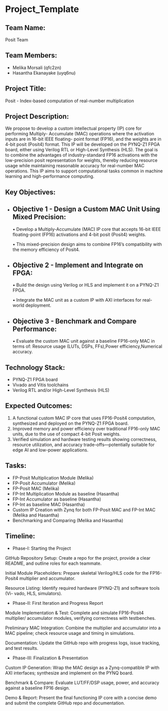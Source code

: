 # Project_Template

## Team Name: 
Posit Team

## Team Members:
- Melika Morsali (qfc2zn)
- Hasantha Ekanayake (uyq6nu)

## Project Title:
Posit - Index-based computation of real-number multiplication

## Project Description:
We propose to develop a custom intellectual property (IP) core for performing Multiply-
Accumulate (MAC) operations where the activation inputs are in 16-bit IEEE floating-
point format (FP16), and the weights are in 4-bit posit (Posit4) format. This IP will be
developed on the PYNQ-Z1 FPGA board, either using Verilog RTL or High-Level Synthesis
(HLS). The goal is to combine the advantages of industry-standard FP16 activations with
the low-precision posit representation for weights, thereby reducing resource usage while
maintaining reasonable accuracy for real-number MAC operations. This IP aims to support
computational tasks common in machine learning and high-performance computing.

## Key Objectives:
- ## Objective 1 - Design a Custom MAC Unit Using Mixed Precision:
  
	•	Develop a Multiply-Accumulate (MAC) IP core that accepts 16-bit IEEE floating-point (FP16) activations and 4-bit posit (Posit4) weights.

	•	This mixed-precision design aims to combine FP16’s compatibility with the memory efficiency of Posit4.

- ## Objective 2 - Implement and Integrate on FPGA:
	•	Build the design using Verilog or HLS and implement it on a PYNQ-Z1 FPGA.

	•	Integrate the MAC unit as a custom IP with AXI interfaces for real-world deployment.

- ## Objective 3 - 	Benchmark and Compare Performance:
  
	•	Evaluate the custom MAC unit against a baseline FP16-only MAC in terms of:
		Resource usage (LUTs, DSPs, FFs),Power efficiency,Numerical accuracy.
  

## Technology Stack:
- PYNQ-Z1 FPGA board
- Vivado and Vitis toolchains
- Verilog RTL and/or High-Level Synthesis (HLS)

## Expected Outcomes:
1.	A functional custom MAC IP core that uses FP16-Posit4 computation, synthesized and deployed on the PYNQ-Z1 FPGA board.
2.	Improved memory and power efficiency over traditional FP16-only MAC units, due to the use of compact 4-bit Posit weights.
3.	Verified simulation and hardware testing results showing correctness, resource utilization, and accuracy trade-offs—potentially suitable for edge AI and low-power applications.

## Tasks:

- FP-Posit Multiplication Module (Melika)
- FP-Posit Accumulator (Melika)
- FP-Posit MAC (Melika)
-  FP-Int Multiplication Module as baseline (Hasantha)
- FP-Int Accumulator as baseline (Hasantha)
- FP-Int as baseline MAC (Hasantha)
- Custom IP Creation with Zynq for both FP-Posit MAC and FP-Int MAC (Melika and Hasantha)
- Benchmarking and Comparing (Melika and Hasantha)
  
## Timeline:

- Phase-I: Starting the Project
  
GitHub Repository Setup: Create a repo for the project, provide a clear README,
and outline roles for each teammate.


Initial Module Placeholders:
Prepare skeletal Verilog/HLS code for the FP16-
Posit4 multiplier and accumulator.

Resource Listing: Identify required hardware (PYNQ-Z1) and software tools (Vi-
vado, HLS, simulators).
- Phase-II: First Iteration and Progress Report

Module Implementation & Test: Complete and simulate FP16-Posit4 multiplier/
accumulator modules, verifying correctness with testbenches.

Preliminary MAC Integration: Combine the multiplier and accumulator into a
MAC pipeline; check resource usage and timing in simulations.

Documentation: Update the GitHub repo with progress logs, issue tracking, and
test results.
- Phase-III: Finalization & Presentation

Custom IP Generation: Wrap the MAC design as a Zynq-compatible IP with AXI
interfaces; synthesize and implement on the PYNQ board.

Benchmark & Compare: Evaluate LUT/FF/DSP usage, power, and accuracy
against a baseline FP16 design.

Demo & Report: Present the final functioning IP core with a concise demo and
submit the complete GitHub repo and documentation.
